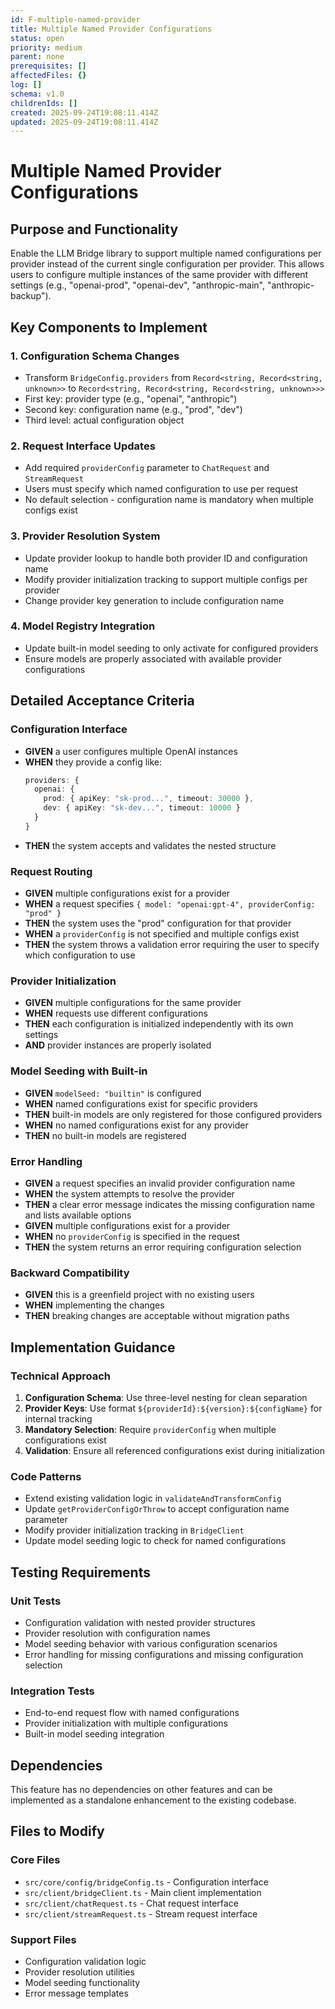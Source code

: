 ```yaml
---
id: F-multiple-named-provider
title: Multiple Named Provider Configurations
status: open
priority: medium
parent: none
prerequisites: []
affectedFiles: {}
log: []
schema: v1.0
childrenIds: []
created: 2025-09-24T19:08:11.414Z
updated: 2025-09-24T19:08:11.414Z
---
```


# Multiple Named Provider Configurations

## Purpose and Functionality

Enable the LLM Bridge library to support multiple named configurations per provider instead of the current single configuration per provider. This allows users to configure multiple instances of the same provider with different settings (e.g., "openai-prod", "openai-dev", "anthropic-main", "anthropic-backup").

## Key Components to Implement

### 1. Configuration Schema Changes

- Transform `BridgeConfig.providers` from `Record<string, Record<string, unknown>>` to `Record<string, Record<string, Record<string, unknown>>>`
- First key: provider type (e.g., "openai", "anthropic")
- Second key: configuration name (e.g., "prod", "dev")
- Third level: actual configuration object

### 2. Request Interface Updates

- Add required `providerConfig` parameter to `ChatRequest` and `StreamRequest`
- Users must specify which named configuration to use per request
- No default selection - configuration name is mandatory when multiple configs exist

### 3. Provider Resolution System

- Update provider lookup to handle both provider ID and configuration name
- Modify provider initialization tracking to support multiple configs per provider
- Change provider key generation to include configuration name

### 4. Model Registry Integration

- Update built-in model seeding to only activate for configured providers
- Ensure models are properly associated with available provider configurations

## Detailed Acceptance Criteria

### Configuration Interface

- **GIVEN** a user configures multiple OpenAI instances
- **WHEN** they provide a config like:
  ```typescript
  providers: {
    openai: {
      prod: { apiKey: "sk-prod...", timeout: 30000 },
      dev: { apiKey: "sk-dev...", timeout: 10000 }
    }
  }
  ```
- **THEN** the system accepts and validates the nested structure

### Request Routing

- **GIVEN** multiple configurations exist for a provider
- **WHEN** a request specifies `{ model: "openai:gpt-4", providerConfig: "prod" }`
- **THEN** the system uses the "prod" configuration for that provider
- **WHEN** a `providerConfig` is not specified and multiple configs exist
- **THEN** the system throws a validation error requiring the user to specify which configuration to use

### Provider Initialization

- **GIVEN** multiple configurations for the same provider
- **WHEN** requests use different configurations
- **THEN** each configuration is initialized independently with its own settings
- **AND** provider instances are properly isolated

### Model Seeding with Built-in

- **GIVEN** `modelSeed: "builtin"` is configured
- **WHEN** named configurations exist for specific providers
- **THEN** built-in models are only registered for those configured providers
- **WHEN** no named configurations exist for any provider
- **THEN** no built-in models are registered

### Error Handling

- **GIVEN** a request specifies an invalid provider configuration name
- **WHEN** the system attempts to resolve the provider
- **THEN** a clear error message indicates the missing configuration name and lists available options
- **GIVEN** multiple configurations exist for a provider
- **WHEN** no `providerConfig` is specified in the request
- **THEN** the system returns an error requiring configuration selection

### Backward Compatibility

- **GIVEN** this is a greenfield project with no existing users
- **WHEN** implementing the changes
- **THEN** breaking changes are acceptable without migration paths

## Implementation Guidance

### Technical Approach

1. **Configuration Schema**: Use three-level nesting for clean separation
2. **Provider Keys**: Use format `${providerId}:${version}:${configName}` for internal tracking
3. **Mandatory Selection**: Require `providerConfig` when multiple configurations exist
4. **Validation**: Ensure all referenced configurations exist during initialization

### Code Patterns

- Extend existing validation logic in `validateAndTransformConfig`
- Update `getProviderConfigOrThrow` to accept configuration name parameter
- Modify provider initialization tracking in `BridgeClient`
- Update model seeding logic to check for named configurations

## Testing Requirements

### Unit Tests

- Configuration validation with nested provider structures
- Provider resolution with configuration names
- Model seeding behavior with various configuration scenarios
- Error handling for missing configurations and missing configuration selection

### Integration Tests

- End-to-end request flow with named configurations
- Provider initialization with multiple configurations
- Built-in model seeding integration

## Dependencies

This feature has no dependencies on other features and can be implemented as a standalone enhancement to the existing codebase.

## Files to Modify

### Core Files

- `src/core/config/bridgeConfig.ts` - Configuration interface
- `src/client/bridgeClient.ts` - Main client implementation
- `src/client/chatRequest.ts` - Chat request interface
- `src/client/streamRequest.ts` - Stream request interface

### Support Files

- Configuration validation logic
- Provider resolution utilities
- Model seeding functionality
- Error message templates
